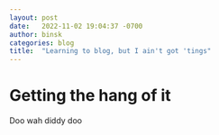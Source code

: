 ```yaml
---
layout: post
date:   2022-11-02 19:04:37 -0700
author: binsk
categories: blog
title:  "Learning to blog, but I ain't got 'tings"
---
```


# Getting the hang of it

Doo wah diddy doo
